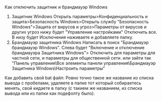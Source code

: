 Как отключить защитник и брандмауэр Windows
1. Защитник Windows
Открыть параметры>Конфиденциальность и защита>Безопасность Windows>Открыть службу "Безопасность Windows">Защита от вирусов и угроз>Параметры от вирусов и других угроз нижу будет "Управление настройками" Отключить все.
В низу будет Исключения наживаете и добавляете папку.
2. Брандмауэр защитника Windows
Написать в поиск "Брандмауэр брандмауэр Windows". Слева будет "Включение и отключение брандмауэра Защитника Windows"> Отключить для параметры для частной сети, и параметры для общественной сети.
или зайти так "Панель управления\Все элементы панели управления\Брандмауэр Защитника Windows\Настроить параметры"

Как добавить свой bat файл:
Ровно точно такое же название из списка вывода с пробелами, удаляете в папке тот который собираетесь менять, свой кидаете в папку (с такием же названием, из списка вывода или из папки как подефолту было). 

